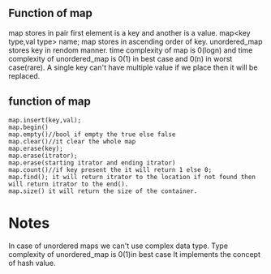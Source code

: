 ## Function of map
map stores in pair first element is a key and another is a value.
map<key type,val type> name;
map stores in ascending order of key.
unordered_map stores key in rendom manner.
time complexity of map is 0(logn)
and time complexity of unordered_map is 0(1) in best case and 0(n) in worst case(rare).
A single key can't have multiple value if we place then it will be replaced.
## function of map
    map.insert(key,val);
    map.begin()
    map.empty()//bool if empty the true else false
    map.clear()//it clear the whole map
    map.erase(key);
    map.erase(itrator);
    map.erase(starting itrator and ending itrator)
    map.count()//if key present the it will return 1 else 0;
    map.find(); it will return itrator to the location if not found then will return itrator to the end().
    map.size() it will return the size of the container.
# Notes 
In case of unordered maps we can't use complex data type.
Type complexity of unordered_map is 0(1)in best case
It implements the concept of hash value.